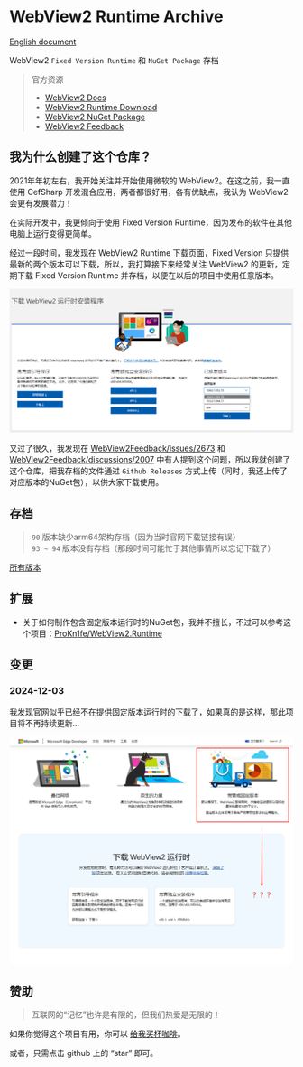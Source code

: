 # WebView2 Runtime Archive

[English document](README.md)

WebView2 `Fixed Version Runtime` 和 `NuGet Package` 存档

> 官方资源
> - [WebView2 Docs](https://docs.microsoft.com/zh-cn/microsoft-edge/webview2/)
> - [WebView2 Runtime Download](https://developer.microsoft.com/zh-cn/microsoft-edge/webview2/#download-section)
> - [WebView2 NuGet Package](https://www.nuget.org/packages/Microsoft.Web.WebView2#versions-body-tab)
> - [WebView2 Feedback](https://github.com/MicrosoftEdge/WebView2Feedback/issues)

## 我为什么创建了这个仓库？

2021年年初左右，我开始关注并开始使用微软的 WebView2。在这之前，我一直使用 CefSharp 开发混合应用，两者都很好用，各有优缺点，我认为 WebView2 会更有发展潜力！

在实际开发中，我更倾向于使用 Fixed Version Runtime，因为发布的软件在其他电脑上运行变得更简单。

经过一段时间，我发现在 WebView2 Runtime 下载页面，Fixed Version 只提供最新的两个版本可以下载，所以，我打算接下来经常关注 WebView2 的更新，定期下载 Fixed Version Runtime 并存档，以便在以后的项目中使用任意版本。

![./screenshot/zh-cn.png](./screenshot/zh-cn.png)

又过了很久，我发现在 [WebView2Feedback/issues/2673](https://github.com/MicrosoftEdge/WebView2Feedback/issues/2673) 和 [WebView2Feedback/discussions/2007](https://github.com/MicrosoftEdge/WebView2Feedback/discussions/2007) 中有人提到这个问题，所以我就创建了这个仓库，把我存档的文件通过 `Github Releases` 方式上传（同时，我还上传了对应版本的NuGet包），以供大家下载使用。

## 存档

> `90` 版本缺少arm64架构存档（因为当时官网下载链接有误）  
> `93 ~ 94` 版本没有存档（那段时间可能忙于其他事情所以忘记下载了）

[所有版本](https://github.com/westinyang/WebView2RuntimeArchive/releases)

## 扩展

- 关于如何制作包含固定版本运行时的NuGet包，我并不擅长，不过可以参考这个项目：[ProKn1fe/WebView2.Runtime](https://github.com/ProKn1fe/WebView2.Runtime)

## 变更

### 2024-12-03

我发现官网似乎已经不在提供固定版本运行时的下载了，如果真的是这样，那此项目将不再持续更新...

![./screenshot/zh-cn.png](./screenshot/20241203_zh-cn.png)

## 赞助

> 互联网的“记忆”也许是有限的，但我们热爱是无限的！

如果你觉得这个项目有用，你可以 [给我买杯咖啡](https://www.buymeacoffee.com/westinyang)。

或者，只需点击 github 上的 “star” 即可。
